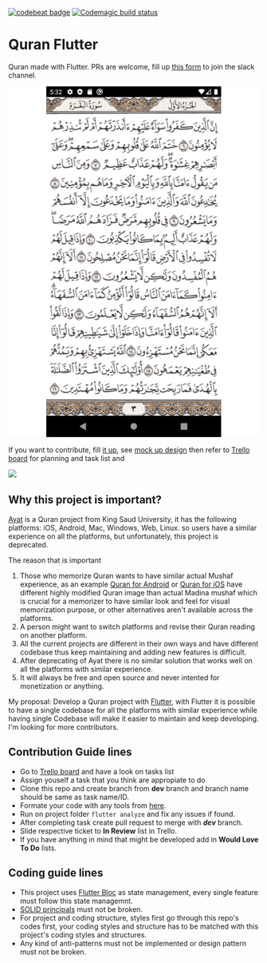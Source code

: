 
[![codebeat badge](https://codebeat.co/badges/65010906-564f-48c9-aadd-bf9c9ee1d4b3)](https://codebeat.co/projects/github-com-sadaqaworks-quran-master)
[![Codemagic build status](https://api.codemagic.io/apps/5e1c37ea48f5bc38b74143ab/5e1c37ea48f5bc38b74143aa/status_badge.svg)](https://codemagic.io/apps/5e1c37ea48f5bc38b74143ab/5e1c37ea48f5bc38b74143aa/latest_build)


# Quran Flutter
 Quran made with Flutter. PRs are welcome, fill up [this form](https://sadmansamee.typeform.com/to/Df9lQG) to join the slack channel.
 
 
 ![](docs/screenshot/quran.gif)


If you want to contribute, fill [it up](https://sadmansamee.typeform.com/to/Df9lQG), see [mock up design](https://whimsical.com/XJEbU6ATxdqgVCbmKyByNG) then refer to [Trello board](https://trello.com/b/JKZ9ZyGI/quran) for planning and task list and

![](docs/design/flw.png)
 
## Why this project is important? 

[Ayat](https://quran.ksu.edu.sa/ayat/?l=en) is a Quran project from King Saud University, it has the following platforms: iOS, Android, Mac, Windows, Web, Linux. so users have a similar experience on all the platforms, but unfortunately, this project is deprecated.

The reason that is important 

1. Those who memorize Quran wants to have similar actual Mushaf experience, as an example [Quran for Android](https://play.google.com/store/apps/details?id=com.quran.labs.androidquran&hl=en) or [Quran for iOS](https://apps.apple.com/us/app/quran-by-quran-com-%D9%82%D8%B1%D8%A2%D9%86/id1118663303) have different highly modified Quran image than actual Madina mushaf which is crucial for a memorizer to have similar look and feel for visual memorization purpose, or other alternatives aren't available across the platforms. 
2. A person might want to switch platforms and revise their Quran reading on another platform.
3. All the current projects are different in their own ways and have different codebase thus keep maintaining and adding new features is difficult.
4. After deprecating of Ayat there is no similar solution that works well on all the platforms with similar experience.
5. It will always be free and open source and never intented for monetization or anything.


My proposal: Develop a Quran project with [Flutter](https://flutter.dev/), with Flutter it is possible to have a single codebase for all the platforms with similar experience while having single Codebase will make it easier to maintain and keep developing. I'm looking for more contributors.  

## Contribution Guide lines

* Go to [Trello board](https://trello.com/b/JKZ9ZyGI/quran) and have a look on tasks list
* Assign youself a task that you think are appropiate to do
* Clone this repo and create branch from **dev** branch and branch name should be same as task name/ID.
* Formate your code with any tools from [here](https://flutter.dev/docs/development/tools/formatting).
* Run on project folder ```flutter analyze``` and fix any issues if found.
* After completing task create pull request to merge with ***dev*** branch.
* Slide respective ticket to **In Review** list in Trello.
* If you have anything in mind that might be developed add in **Would Love To Do** lists.


## Coding guide lines

* This project uses [Flutter Bloc](https://bloclibrary.dev) as state management, every single feature must follow this state managemnt.
* [SOLID principals](https://medium.com/flutter-community/s-o-l-i-d-the-first-5-principles-of-object-oriented-design-with-dart-f31d62135b7e) must not be broken.
* For project and coding structure, styles first go through this repo's codes first, your coding styles and structure has to be matched with this project's coding styles and structures.
* Any kind of anti-patterns must not be implemented or design pattern must not be broken.
